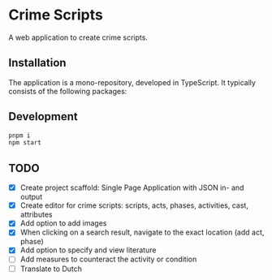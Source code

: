 # Crime Scripts

A web application to create crime scripts.

## Installation

The application is a mono-repository, developed in TypeScript. It typically consists of the following packages:

## Development

```bash
pnpm i
npm start
```


## TODO

- [x] Create project scaffold: Single Page Application with JSON in- and output
- [x] Create editor for crime scripts: scripts, acts, phases, activities, cast, attributes
- [x] Add option to add images
- [x] When clicking on a search result, navigate to the exact location (add act, phase)
- [x] Add option to specify and view literature
- [ ] Add measures to counteract the activity or condition
- [ ] Translate to Dutch
